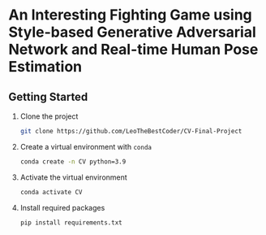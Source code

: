 # An Interesting Fighting Game using Style-based Generative Adversarial Network and Real-time Human Pose Estimation

## Getting Started
1. Clone the project
    ```bash
    git clone https://github.com/LeoTheBestCoder/CV-Final-Project
    ```
1. Create a virtual environment with `conda`
    ```bash
    conda create -n CV python=3.9
    ```

1. Activate the virtual environment
    ```bash 
    conda activate CV
    ```

1. Install required packages
    ```bash
    pip install requirements.txt
    ```
